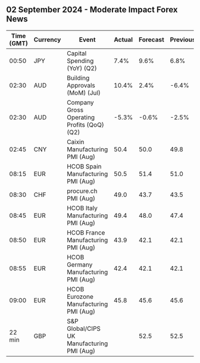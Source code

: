 ## 02 September 2024 - Moderate Impact Forex News

| Time (GMT) | Currency | Event | Actual | Forecast | Previous |
|------|----------|-------|--------|----------|----------|
| 00:50 | JPY | Capital Spending (YoY) (Q2) | 7.4% | 9.6% | 6.8% |
| 02:30 | AUD | Building Approvals (MoM) (Jul) | 10.4% | 2.4% | -6.4% |
| 02:30 | AUD | Company Gross Operating Profits (QoQ) (Q2) | -5.3% | -0.6% | -2.5% |
| 02:45 | CNY | Caixin Manufacturing PMI (Aug) | 50.4 | 50.0 | 49.8 |
| 08:15 | EUR | HCOB Spain Manufacturing PMI (Aug) | 50.5 | 51.4 | 51.0 |
| 08:30 | CHF | procure.ch PMI (Aug) | 49.0 | 43.7 | 43.5 |
| 08:45 | EUR | HCOB Italy Manufacturing PMI (Aug) | 49.4 | 48.0 | 47.4 |
| 08:50 | EUR | HCOB France Manufacturing PMI (Aug) | 43.9 | 42.1 | 42.1 |
| 08:55 | EUR | HCOB Germany Manufacturing PMI (Aug) | 42.4 | 42.1 | 42.1 |
| 09:00 | EUR | HCOB Eurozone Manufacturing PMI (Aug) | 45.8 | 45.6 | 45.6 |
| 22 min | GBP | S&P Global/CIPS UK Manufacturing PMI (Aug) |  | 52.5 | 52.5 |

